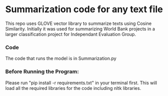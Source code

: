# Summarization code for any text file 
This repo uses GLOVE vector library to summarize texts using Cosine Similarity. 
Initially it was used for summarizing World Bank projects in a larger classification project for Independant Evaluation Group. 

### Code
The code that runs the model is in Summarization.py

### Before Running the Program: 

Please run "pip install -r requirements.txt" in your terminal first. This will load all the required libraries for the code including nltk libraries. 
